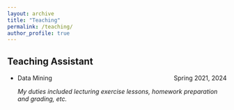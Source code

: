 ```yaml
---
layout: archive
title: "Teaching"
permalink: /teaching/
author_profile: true
---
```


Teaching Assistant
------
* Data Mining <span style="float:right">Spring 2021, 2024</span> 

    *My duties included lecturing exercise lessons, homework preparation and grading, etc.*
